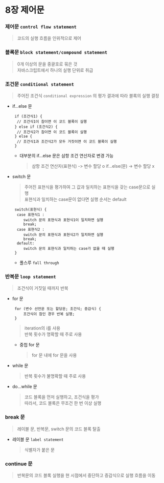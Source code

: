 # 8장 제어문

### 제어문 `control flow statement`
 > 코드의 실행 흐름을 인위적으로 제어


### 블록문 `block statement/compound statement`
 > 0개 이상의 문을 중괄호로 묶은 것   
 > 자바스크립트에서 하나의 실행 단위로 취급


### 조건문 `conditional statement`
 > 주어진 조건식 `conditional expression` 의 평가 결과에 따라 블록의 실행 결정

 - if...else 문
 
        if (조건식1) {
         // 조건식1이 참이면 이 코드 블록이 실행
        } else if (조건식2) {
         // 조건식2가 참이면 이 코드 블록이 실행
        } else {
         // 조건식1과 조건식2가 모두 거짓이면 이 코드 블록이 실행
        }
        
    - 대부분의 if...else 문은 삼항 조건 연산자로 변경 가능
      > 삼항 조건 연산자(표현식) -> 변수 할당 o 
        if...else(문) -> 변수 할당 x
                                          
 - switch 문 
   > 주어진 표현식을 평가하여 그 값과 일치하는 표현식을 갖는 case문으로 실행   
   > 표현식과 일치하는 case문이 없다면 실행 순서는 default   
   
        switch(표현식) {
         case 표현식1 :
            switch 문의 표현식과 표현식1이 일치하면 실행
            break;
         case 표현식2 :
            switch 문의 표현식과 표현식2가 일치하면 실행
            break;
         default:
            switch 문의 표현식과 일치하는 case가 없을 때 실행
        }   
        
    - 폴스루 `fall through`
 
 
### 반복문 `loop statement`
 > 조건식이 거짓일 때까지 반복   

 - for 문
 
        for (변수 선언문 또는 할당문; 조건식; 증감식) {
            조건식이 참인 경우 반복 실행;
        }   
        
   > iteration의 i를 사용   
   > 반복 횟수가 명확할 때 주로 사용

   - 중첩 for 문
     > for 문 내에 for 문을 사용
 
 - while 문
   > 반복 횟수가 불명확할 때 주로 사용
              
 - do...while 문
   > 코드 블록을 먼저 실행하고, 조건식을 평가   
     따라서, 코드 블록은 무조건 한 번 이상 실행 
 
 
### break 문
 > 레이블 문, 반복문, switch 문의 코드 블록 탈출
 
  - 레이블 문 `label statement`
    > 식별자가 붙은 문


### continue 문
 > 반복문의 코드 블록 실행을 현 시점에서 중단하고 증감식으로 실행 흐름을 이동   




 
                                           